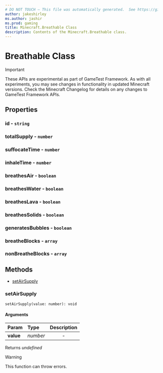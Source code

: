 ```yaml
---
# DO NOT TOUCH — This file was automatically generated.  See https://github.com/Mojang/MinecraftScriptingApiDocsGenerator to modify descriptions, examples, etc.
author: jakeshirley
ms.author: jashir
ms.prod: gaming
title: Minecraft.Breathable Class
description: Contents of the Minecraft.Breathable class.
---
```

# Breathable Class
>[!IMPORTANT]
>These APIs are experimental as part of GameTest Framework. As with all experiments, you may see changes in functionality in updated Minecraft versions. Check the Minecraft Changelog for details on any changes to GameTest Framework APIs.
## Properties
### **id** - `string`



### **totalSupply** - `number`



### **suffocateTime** - `number`



### **inhaleTime** - `number`



### **breathesAir** - `boolean`



### **breathesWater** - `boolean`



### **breathesLava** - `boolean`



### **breathesSolids** - `boolean`



### **generatesBubbles** - `boolean`



### **breatheBlocks** - `array`



### **nonBreatheBlocks** - `array`




## Methods
- [setAirSupply](#setairsupply)
  
### **setAirSupply**
`
setAirSupply(value: number): void
`

#### Arguments
| Param | Type | Description |
| :--- | :--- | :---: |
| **value** | *number* | - |

Returns *undefined*

> [!WARNING]
> This function can throw errors.

